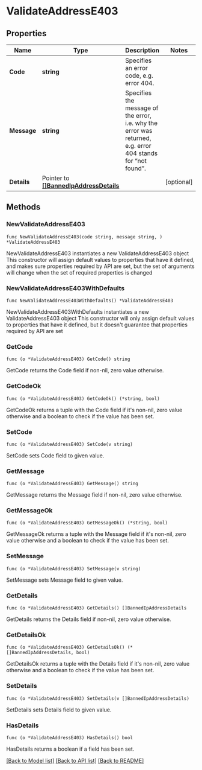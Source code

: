 # ValidateAddressE403

## Properties

Name | Type | Description | Notes
------------ | ------------- | ------------- | -------------
**Code** | **string** | Specifies an error code, e.g. error 404. | 
**Message** | **string** | Specifies the message of the error, i.e. why the error was returned, e.g. error 404 stands for “not found”. | 
**Details** | Pointer to [**[]BannedIpAddressDetails**](BannedIpAddressDetails.md) |  | [optional] 

## Methods

### NewValidateAddressE403

`func NewValidateAddressE403(code string, message string, ) *ValidateAddressE403`

NewValidateAddressE403 instantiates a new ValidateAddressE403 object
This constructor will assign default values to properties that have it defined,
and makes sure properties required by API are set, but the set of arguments
will change when the set of required properties is changed

### NewValidateAddressE403WithDefaults

`func NewValidateAddressE403WithDefaults() *ValidateAddressE403`

NewValidateAddressE403WithDefaults instantiates a new ValidateAddressE403 object
This constructor will only assign default values to properties that have it defined,
but it doesn't guarantee that properties required by API are set

### GetCode

`func (o *ValidateAddressE403) GetCode() string`

GetCode returns the Code field if non-nil, zero value otherwise.

### GetCodeOk

`func (o *ValidateAddressE403) GetCodeOk() (*string, bool)`

GetCodeOk returns a tuple with the Code field if it's non-nil, zero value otherwise
and a boolean to check if the value has been set.

### SetCode

`func (o *ValidateAddressE403) SetCode(v string)`

SetCode sets Code field to given value.


### GetMessage

`func (o *ValidateAddressE403) GetMessage() string`

GetMessage returns the Message field if non-nil, zero value otherwise.

### GetMessageOk

`func (o *ValidateAddressE403) GetMessageOk() (*string, bool)`

GetMessageOk returns a tuple with the Message field if it's non-nil, zero value otherwise
and a boolean to check if the value has been set.

### SetMessage

`func (o *ValidateAddressE403) SetMessage(v string)`

SetMessage sets Message field to given value.


### GetDetails

`func (o *ValidateAddressE403) GetDetails() []BannedIpAddressDetails`

GetDetails returns the Details field if non-nil, zero value otherwise.

### GetDetailsOk

`func (o *ValidateAddressE403) GetDetailsOk() (*[]BannedIpAddressDetails, bool)`

GetDetailsOk returns a tuple with the Details field if it's non-nil, zero value otherwise
and a boolean to check if the value has been set.

### SetDetails

`func (o *ValidateAddressE403) SetDetails(v []BannedIpAddressDetails)`

SetDetails sets Details field to given value.

### HasDetails

`func (o *ValidateAddressE403) HasDetails() bool`

HasDetails returns a boolean if a field has been set.


[[Back to Model list]](../README.md#documentation-for-models) [[Back to API list]](../README.md#documentation-for-api-endpoints) [[Back to README]](../README.md)


